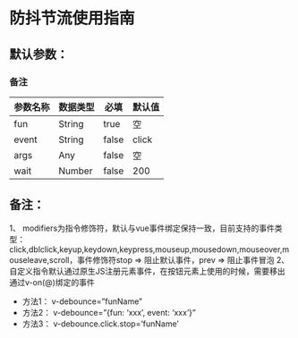 # 防抖节流使用指南
## 默认参数：
### 备注
| 参数名称 | 数据类型 | 必填 | 默认值 | 
| ------ | ------ | ------ | ------ |
| fun | String | true | 空 |
| event | String | false | click |
| args | Any | false | 空 |
| wait | Number | false | 200 |
## 备注：
1、	modifiers为指令修饰符，默认与vue事件绑定保持一致，目前支持的事件类型：click,dblclick,keyup,keydown,keypress,mouseup,mousedown,mouseover,mouseleave,scroll，事件修饰符stop => 阻止默认事件，prev => 阻止事件冒泡
2、	自定义指令默认通过原生JS注册元素事件，在按钮元素上使用的时候，需要移出通过v-on(@)绑定的事件
- 方法1：
	v-debounce=”funName”
- 方法2：
	v-debounce=”{fun: ‘xxx’, event: ‘xxx’}”
- 方法3：
	v-debounce.click.stop=’funName’


